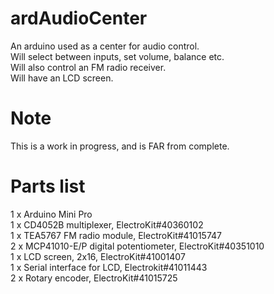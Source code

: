 # ardAudioCenter
An arduino used as a center for audio control.  
Will select between inputs, set volume, balance etc.   
Will also control an FM radio receiver.  
Will have an LCD screen.  

Note
==========
This is a work in progress, and is FAR from complete.  

Parts list
==========
1 x Arduino Mini Pro  
1 x CD4052B multiplexer, ElectroKit#40360102  
1 x TEA5767 FM radio module, ElectroKit#41015747  
2 x MCP41010-E/P digital potentiometer, ElectroKit#40351010  
1 x LCD screen, 2x16, ElectroKit#41001407  
1 x Serial interface for LCD, Electrokit#41011443  
2 x Rotary encoder, ElectroKit#41015725  

